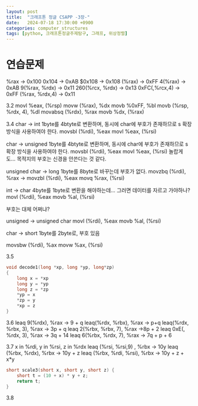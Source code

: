 ```yaml
---
layout: post
title:  "크래프톤 정글 CSAPP -3장-"
date:   2024-07-18 17:30:00 +0900
categories: computer_structures
tags: [python, 크래프톤정글주제탐구, 그래프, 위상정렬]
---
```


# 연습문제

%rax -> 0x100
0x104 -> 0xAB
$0x108 -> 0x108
(%rax) -> 0xFF
4(%rax) -> 0xAB
9(%rax, %rdx) -> 0x11
260(%rcx, %rdx) -> 0x13
0xFC(,%rcx,4) -> 0xFF
(%rax, %rdx,4) -> 0x11

3.2
movl %eax, (%rsp)
movw (%rax), %dx
movb %0xFF, %bl
movb (%rsp, %rdx, 4), %dl
movabsq (%rdx), %rax
movb %dx, (%rax)

3.4
char -> int
1byte를 4btyte로 변환하며, 동시에 char에 부호가 존재하므로 s 확장 방식을 사용하여야 한다.
movsbl (%rdi), %eax
movl %eax, (%rsi)

char -> unsigned
1byte를 4btyte로 변환하며, 동시에 char에 부호가 존재하므로 s 확장 방식을 사용하여야 한다.
movsbl (%rdi), %eax
movl %eax, (%rsi)
놀랍게도... 목적지의 부호는 신경을 안쓴다는 것 같다.

unsigned char -> long
1byte를 8byte로 바꾸는데 부호가 없다.
movzbq (%rdi), %rax -> movzbl (%rdi), %eax
movq %rax, (%rsi)

int -> char
4byte를 1byte로 변환을 해야하는데... 그러면 데이터를 자르고 가야하나?
movl (%rdi), %eax
movb %al, (%rsi)

부호는 대체 어쩌냐?

unsigned -> unsigned char
movl (%rdi), %eax
movb %al, (%rsi)

char -> short
1byte를 2byte로, 부호 있음

movsbw (%rdi), %ax
movw %ax, (%rsi)

3.5
```c
void decode1(long *xp, long *yp, long*zp)
{
    long x = *xp
    long y = *yp
    long z = *zp
    *yp = x
    *zp = y
    *xp = z
}
```

3.6
leaq 9(%rdx), %rax -> 9 + q
leaq(%rdx, %rbx), %rax -> p+q
leaq(%rdx, %rbx, 3), %rax -> 3p + q
leaq 2(%rbx, %rbx, 7), %rax ->8p + 2
leaq 0xE(, %rdx, 3), %rax -> 3q + 14
leaq 6(%rbx, %rdx, 7), %rax -> 7q + p + 6

3.7
x in %rdi, y in %rsi, z in %rdx
leaq (%rsi, %rsi,9) , %rbx -> 10y
leaq (%rbx, %rdx), %rbx -> 10y + z
leaq (%rbx, %rdi, %rsi), %rbx -> 10y + z + x*y

```c
short scale3(short x, short y, short z) {
    short t = (10 + x) * y + z;
    return t;
}
```



3.8

